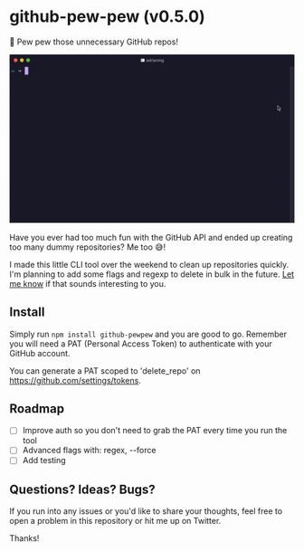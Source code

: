 # github-pew-pew (v0.5.0)
🔫 Pew pew those unnecessary GitHub repos!

![Preview of the tool](preview.gif "Preview of the tool")

Have you ever had too much fun with the GitHub API and ended up creating too many dummy repositories? Me too 😅!

I made this little CLI tool over the weekend to clean up repositories quickly. I'm planning to add some flags and regexp to delete in bulk in the future. [Let me know](http://twitter.com/adrianmg) if that sounds interesting to you.

## Install

Simply run `npm install github-pewpew` and you are good to go. Remember you will need a PAT (Personal Access Token) to authenticate with your GitHub account.

You can generate a PAT scoped to 'delete_repo' on https://github.com/settings/tokens.

## Roadmap
- [ ] Improve auth so you don't need to grab the PAT every time you run the tool
- [ ] Advanced flags with: regex, --force
- [ ] Add testing

## Questions? Ideas? Bugs?

If you run into any issues or you'd like to share your thoughts, feel free to open a problem in this repository or hit me up on Twitter.

Thanks!

